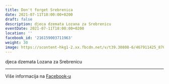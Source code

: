 ```yaml
---
title: Don't forget Srebrenica
date: 2021-07-11T18:00:00+0200
draft: false
description: djeca dzemata Lozana za Srebrenicu
eventDate: 2021-07-11T18:00:00+0200
location: ''
facebook_id: '216159003711963'
weight: 30
image: https://scontent-hkg1-2.xx.fbcdn.net/v/t39.30808-6/467911425_8702124949883247_8451066247417132989_n.jpg?_nc_cat=103&ccb=1-7&_nc_sid=9e60e4&_nc_ohc=g_JDGrpD5J8Q7kNvwHQb7SQ&_nc_oc=AdkmJOiYhG_BI7CNkJMvn7FOqLlmh7bBNz6-n6_AgKiiVGcAev9SNMW3kVI6ZTVw0_I&_nc_zt=23&_nc_ht=scontent-hkg1-2.xx&edm=ABTKTjYEAAAA&_nc_gid=uZwTJ5eOQBpZiWvRFTF58Q&oh=00_AfIgGnbuzScQKCFA5K4hxdHkHCEI1uOCTAJGMQBug00Eag&oe=683C6A59
---
```


djeca dzemata Lozana za Srebrenicu

---

Više informacija na [Facebook-u](https://facebook.com/events/216159003711963)